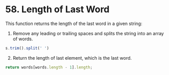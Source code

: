 # 58. Length of Last Word

This function returns the length of the last word in a given string:

1. Remove any leading or trailing spaces and splits the string into an array of words.

```ts
s.trim().split(' ')
```
2. Return the length of last element, which is the last word.
```ts
return words[words.length - 1].length;
```

